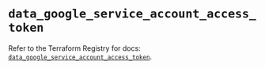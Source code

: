 # `data_google_service_account_access_token`

Refer to the Terraform Registry for docs: [`data_google_service_account_access_token`](https://registry.terraform.io/providers/hashicorp/google-beta/5.38.0/docs/data-sources/google_service_account_access_token).
